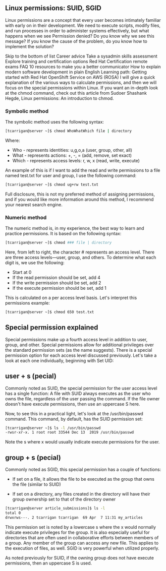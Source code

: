 ## Linux permissions: SUID, SGID

Linux permissions are a concept that every user becomes intimately familiar with early on in their development. We need to execute scripts, modify files, and run processes in order to administer systems effectively, but what happens when we see Permission denied? Do you know why we see this message? If you know the cause of the problem, do you know how to implement the solution?

Skip to the bottom of list
Career advice
Take a sysadmin skills assessment
Explore training and certification options
Red Hat Certification remote exams FAQ
10 resources to make you a better communicator
How to explain modern software development in plain English
Learning path: Getting started with Red Hat OpenShift Service on AWS (ROSA)
I will give a quick explanation of the various ways to calculate permissions, and then we will focus on the special permissions within Linux. If you want an in-depth look at the chmod command, check out this article from Sudoer Shashank Hegde, Linux permissions: An introduction to chmod.

### Symbolic method

The symbolic method uses the following syntax:

```bash
[tcarrigan@server ~]$ chmod WhoWhatWhich file | directory
```

Where:

- Who - represents identities: u,g,o,a (user, group, other, all)
- What - represents actions: +, -, = (add, remove, set exact)
- Which - represents access levels: r, w, x (read, write, execute)

An example of this is if I want to add the read and write permissions to a file named test.txt for user and group, I use the following command:

```bash
[tcarrigan@server ~]$ chmod ug+rw test.txt
```

Full disclosure, this is not my preferred method of assigning permissions, and if you would like more information around this method, I recommend your nearest search engine.

### Numeric method
The numeric method is, in my experience, the best way to learn and practice permissions. It is based on the following syntax:

```bash
[tcarrigan@server ~]$ chmod ### file | directory
```

Here, from left to right, the character # represents an access level. There are three access levels—user, group, and others. To determine what each digit is, we use the following:

- Start at 0
- If the read permission should be set, add 4
- If the write permission should be set, add 2
- If the execute permission should be set, add 1

This is calculated on a per access level basis. Let's interpret this permissions example:

```bash
[tcarrigan@server ~]$ chmod 650 test.txt
```

## Special permission explained

Special permissions make up a fourth access level in addition to user, group, and other. Special permissions allow for additional privileges over the standard permission sets (as the name suggests). There is a special permission option for each access level discussed previously. Let's take a look at each one individually, beginning with Set UID:

## user + s (pecial)

Commonly noted as SUID, the special permission for the user access level has a single function: A file with SUID always executes as the user who owns the file, regardless of the user passing the command. If the file owner doesn't have execute permissions, then use an uppercase S here.

Now, to see this in a practical light, let's look at the /usr/bin/passwd command. This command, by default, has the SUID permission set:

```bash
[tcarrigan@server ~]$ ls -l /usr/bin/passwd 
-rwsr-xr-x. 1 root root 33544 Dec 13  2019 /usr/bin/passwd
```

Note the s where x would usually indicate execute permissions for the user.

## group + s (pecial)
Commonly noted as SGID, this special permission has a couple of functions:

- If set on a file, it allows the file to be executed as the group that owns the file (similar to SUID)

- If set on a directory, any files created in the directory will have their group ownership set to that of the directory owner

```bash
[tcarrigan@server article_submissions]$ ls -l 
total 0
drwxrws---. 2 tcarrigan tcarrigan  69 Apr  7 11:31 my_articles
```
This permission set is noted by a lowercase s where the x would normally indicate execute privileges for the group. It is also especially useful for directories that are often used in collaborative efforts between members of a group. Any member of the group can access any new file. This applies to the execution of files, as well. SGID is very powerful when utilized properly.

As noted previously for SUID, if the owning group does not have execute permissions, then an uppercase S is used.
